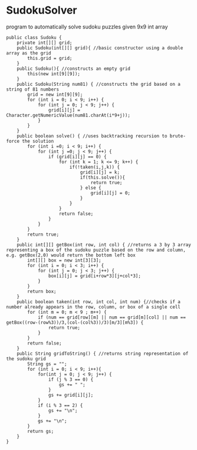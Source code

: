 # SudokuSolver
program to automatically solve sudoku puzzles given 9x9 int array

    public class Sudoku {
        private int[][] grid;
        public Sudoku(int[][] grid){ //basic constructor using a double array as the grid
            this.grid = grid;
        }
        public Sudoku(){ //constructs an empty grid
            this(new int[9][9]);
        }
        public Sudoku(String num81) { //constructs the grid based on a string of 81 numbers
            grid = new int[9][9];
            for (int i = 0; i < 9; i++) {
                for (int j = 0; j < 9; j++) {
                    grid[i][j] = Character.getNumericValue(num81.charAt(i*9+j));
                }
            }
        }
        public boolean solve() { //uses backtracking recursion to brute-force the solution
            for (int i =0; i < 9; i++) {
                for (int j =0; j < 9; j++) {
                    if (grid[i][j] == 0) {
                        for (int k = 1; k <= 9; k++) {
                            if(!taken(i,j,k)) {
                                grid[i][j] = k;
                                if(this.solve()){
                                    return true;
                                } else {
                                    grid[i][j] = 0;
                                }
                            }
                        }
                        return false;
                    }
                }
            }
            return true;
        }
        public int[][] getBox(int row, int col) { //returns a 3 by 3 array representing a box of the sudoku puzzle based on the row and column, e.g. getBox(2,0) would return the bottom left box
            int[][] box = new int[3][3];
            for (int i = 0; i < 3; i++) {
                for (int j = 0; j < 3; j++) {
                    box[i][j] = grid[i+row*3][j+col*3];
                }
            }
            return box;
        }
        public boolean taken(int row, int col, int num) {//checks if a number already appears in the row, column, or box of a single cell
            for (int m = 0; m < 9 ; m++) {
                if (num == grid[row][m] || num == grid[m][col] || num == getBox((row-(row%3))/3,(col-(col%3))/3)[m/3][m%3]) {
                    return true;
                } 
            }
            return false;
        }
        public String gridToString() { //returns string representation of the sudoku grid
            String gs = "";
            for (int i = 0; i < 9; i++){
                for(int j = 0; j < 9; j++) {
                    if (j % 3 == 0) {
                        gs += " ";
                    }
                    gs += grid[i][j];
                }
                if (i % 3 == 2) {
                    gs += "\n";
                }
                gs += "\n";
            }
            return gs;
        }
    }
